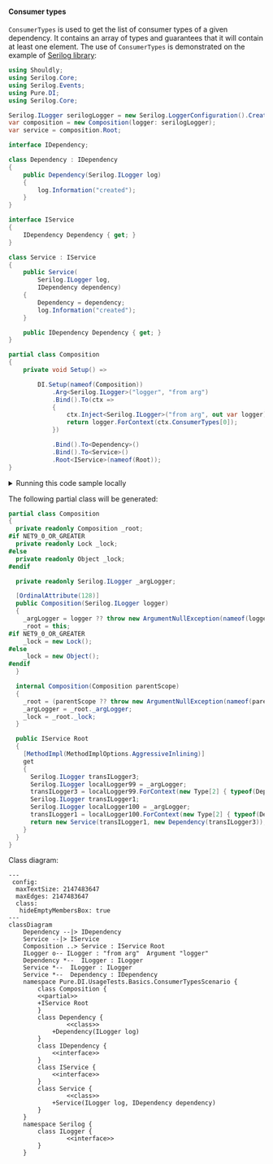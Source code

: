 #### Consumer types

`ConsumerTypes` is used to get the list of consumer types of a given dependency. It contains an array of types and guarantees that it will contain at least one element. The use of `ConsumerTypes` is demonstrated on the example of [Serilog library](https://serilog.net/):


```c#
using Shouldly;
using Serilog.Core;
using Serilog.Events;
using Pure.DI;
using Serilog.Core;

Serilog.ILogger serilogLogger = new Serilog.LoggerConfiguration().CreateLogger();
var composition = new Composition(logger: serilogLogger);
var service = composition.Root;

interface IDependency;

class Dependency : IDependency
{
    public Dependency(Serilog.ILogger log)
    {
        log.Information("created");
    }
}

interface IService
{
    IDependency Dependency { get; }
}

class Service : IService
{
    public Service(
        Serilog.ILogger log,
        IDependency dependency)
    {
        Dependency = dependency;
        log.Information("created");
    }

    public IDependency Dependency { get; }
}

partial class Composition
{
    private void Setup() =>

        DI.Setup(nameof(Composition))
            .Arg<Serilog.ILogger>("logger", "from arg")
            .Bind().To(ctx =>
            {
                ctx.Inject<Serilog.ILogger>("from arg", out var logger);
                return logger.ForContext(ctx.ConsumerTypes[0]);
            })

            .Bind().To<Dependency>()
            .Bind().To<Service>()
            .Root<IService>(nameof(Root));
}
```

<details>
<summary>Running this code sample locally</summary>

- Make sure you have the [.NET SDK 9.0](https://dotnet.microsoft.com/en-us/download/dotnet/9.0) or later is installed
```bash
dotnet --list-sdk
```
- Create a net9.0 (or later) console application
```bash
dotnet new console -n Sample
```
- Add references to NuGet packages
  - [Pure.DI](https://www.nuget.org/packages/Pure.DI)
  - [Shouldly](https://www.nuget.org/packages/Shouldly)
  - [Serilog.Core](https://www.nuget.org/packages/Serilog.Core)
  - [Serilog.Events](https://www.nuget.org/packages/Serilog.Events)
```bash
dotnet add package Pure.DI
dotnet add package Shouldly
dotnet add package Serilog.Core
dotnet add package Serilog.Events
```
- Copy the example code into the _Program.cs_ file

You are ready to run the example 🚀
```bash
dotnet run
```

</details>

The following partial class will be generated:

```c#
partial class Composition
{
  private readonly Composition _root;
#if NET9_0_OR_GREATER
  private readonly Lock _lock;
#else
  private readonly Object _lock;
#endif

  private readonly Serilog.ILogger _argLogger;

  [OrdinalAttribute(128)]
  public Composition(Serilog.ILogger logger)
  {
    _argLogger = logger ?? throw new ArgumentNullException(nameof(logger));
    _root = this;
#if NET9_0_OR_GREATER
    _lock = new Lock();
#else
    _lock = new Object();
#endif
  }

  internal Composition(Composition parentScope)
  {
    _root = (parentScope ?? throw new ArgumentNullException(nameof(parentScope)))._root;
    _argLogger = _root._argLogger;
    _lock = _root._lock;
  }

  public IService Root
  {
    [MethodImpl(MethodImplOptions.AggressiveInlining)]
    get
    {
      Serilog.ILogger transILogger3;
      Serilog.ILogger localLogger99 = _argLogger;
      transILogger3 = localLogger99.ForContext(new Type[2] { typeof(Dependency), typeof(Service) }[0]);
      Serilog.ILogger transILogger1;
      Serilog.ILogger localLogger100 = _argLogger;
      transILogger1 = localLogger100.ForContext(new Type[2] { typeof(Dependency), typeof(Service) }[0]);
      return new Service(transILogger1, new Dependency(transILogger3));
    }
  }
}
```

Class diagram:

```mermaid
---
 config:
  maxTextSize: 2147483647
  maxEdges: 2147483647
  class:
   hideEmptyMembersBox: true
---
classDiagram
	Dependency --|> IDependency
	Service --|> IService
	Composition ..> Service : IService Root
	ILogger o-- ILogger : "from arg"  Argument "logger"
	Dependency *--  ILogger : ILogger
	Service *--  ILogger : ILogger
	Service *--  Dependency : IDependency
	namespace Pure.DI.UsageTests.Basics.ConsumerTypesScenario {
		class Composition {
		<<partial>>
		+IService Root
		}
		class Dependency {
				<<class>>
			+Dependency(ILogger log)
		}
		class IDependency {
			<<interface>>
		}
		class IService {
			<<interface>>
		}
		class Service {
				<<class>>
			+Service(ILogger log, IDependency dependency)
		}
	}
	namespace Serilog {
		class ILogger {
				<<interface>>
		}
	}
```

